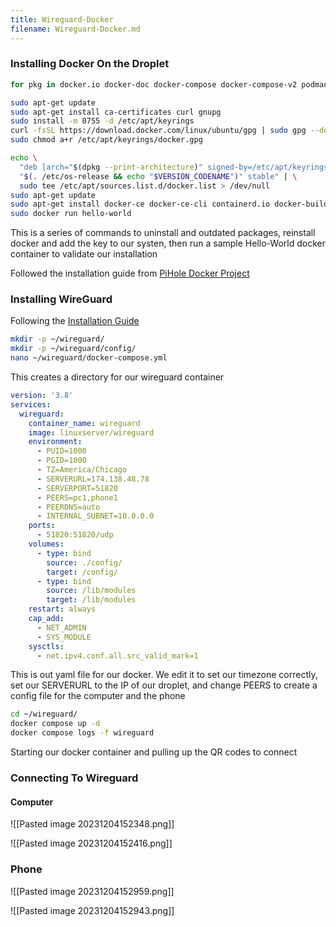 ```yaml
---
title: Wireguard-Docker
filename: Wireguard-Docker.md
--- 
```

### Installing Docker On the Droplet
```bash
for pkg in docker.io docker-doc docker-compose docker-compose-v2 podman-docker containerd runc; do sudo apt-get remove $pkg; done

sudo apt-get update
sudo apt-get install ca-certificates curl gnupg
sudo install -m 0755 -d /etc/apt/keyrings
curl -fsSL https://download.docker.com/linux/ubuntu/gpg | sudo gpg --dearmor -o /etc/apt/keyrings/docker.gpg
sudo chmod a+r /etc/apt/keyrings/docker.gpg

echo \
  "deb [arch="$(dpkg --print-architecture)" signed-by=/etc/apt/keyrings/docker.gpg] https://download.docker.com/linux/ubuntu \
  "$(. /etc/os-release && echo "$VERSION_CODENAME")" stable" | \
  sudo tee /etc/apt/sources.list.d/docker.list > /dev/null
sudo apt-get update
sudo apt-get install docker-ce docker-ce-cli containerd.io docker-buildx-plugin docker-compose-plugin
sudo docker run hello-world
```

This is a series of commands to uninstall and outdated packages, reinstall docker and add the key to our systen, then run a sample Hello-World docker container to validate our installation 

Followed the installation guide from [PiHole Docker Project](https://nsr3953.github.io/DockerProject)

### Installing WireGuard

Following the [Installation Guide](https://thematrix.dev/setup-wireguard-vpn-server-with-docker/)

```bash
mkdir -p ~/wireguard/
mkdir -p ~/wireguard/config/
nano ~/wireguard/docker-compose.yml
```
This creates a directory for our wireguard container 


```yml
version: '3.8'
services:
  wireguard:
    container_name: wireguard
    image: linuxserver/wireguard
    environment:
      - PUID=1000
      - PGID=1000
      - TZ=America/Chicago
      - SERVERURL=174.138.48.78
      - SERVERPORT=51820
      - PEERS=pc1,phone1
      - PEERDNS=auto
      - INTERNAL_SUBNET=10.0.0.0
    ports:
      - 51820:51820/udp
    volumes:
      - type: bind
        source: ./config/
        target: /config/
      - type: bind
        source: /lib/modules
        target: /lib/modules
    restart: always
    cap_add:
      - NET_ADMIN
      - SYS_MODULE
    sysctls:
      - net.ipv4.conf.all.src_valid_mark=1
```
This is out yaml file for our docker. We edit it to set our timezone correctly, set our SERVERURL to the IP of our droplet, and change PEERS to create a config file for the computer and the phone


```bash
cd ~/wireguard/
docker compose up -d
docker compose logs -f wireguard
```
Starting our docker container and pulling up the QR codes to connect 


### Connecting To Wireguard

#### Computer

![[Pasted image 20231204152348.png]]

![[Pasted image 20231204152416.png]]

### Phone 

![[Pasted image 20231204152959.png]]

![[Pasted image 20231204152943.png]]
